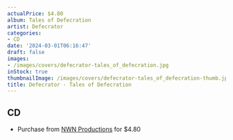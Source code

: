 ```yaml
---
actualPrice: $4.80
album: Tales of Defecration
artist: Defecrator
categories:
- CD
date: '2024-03-01T06:16:47'
draft: false
images:
- /images/covers/defecrator-tales_of_defecration.jpg
inStock: true
thumbnailImage: /images/covers/defecrator-tales_of_defecration-thumb.jpg
title: Defecrator - Tales of Defecration
---
```


## CD
* Purchase from [NWN Productions](http://shop.nwnprod.com/index.php?route=product/product&path=93&product_id=45931&sort=pd.name&order=ASC) for $4.80
